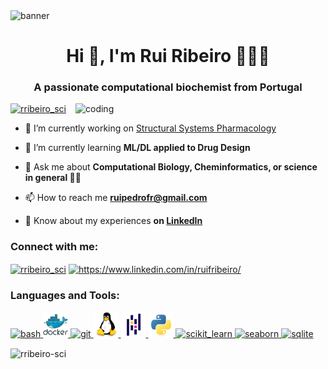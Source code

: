 <img alt="banner" src="https://res.cloudinary.com/djz27k5hg/image/upload/v1645005392/Personal/molecule_banner_o2ykl5.png">

<h1 align="center">Hi 👋, I'm Rui Ribeiro 👨🏻‍💻</h1>
<h3 align="center">A passionate computational biochemist from Portugal</h3>
<img align="right" alt="coding" width="400" src="https://64.media.tumblr.com/bbf0e67a43c4ed45070d77d10c920e52/tumblr_nygxna9kNY1s5f7v4o1_1280.gif">

<p align="left"> <a href="https://twitter.com/rribeiro_sci" target="blank"><img src="https://img.shields.io/twitter/follow/rribeiro_sci?logo=twitter&style=for-the-badge" alt="rribeiro_sci" /></a> </p>

- 🧬 I’m currently working on [Structural Systems Pharmacology](https://www.fz-juelich.de/ias/ias-5/EN/RossettiLab/Research/HBP/SSB/_node.html)

- 🌱 I’m currently learning **ML/DL applied to Drug Design**

- 💬 Ask me about **Computational Biology, Cheminformatics, or science in general 🔭🔬**

- 📫 How to reach me **ruipedrofr@gmail.com**

- 📄 Know about my experiences **on [LinkedIn](https://www.linkedin.com/in/ruifribeiro/)**

<h3 align="left">Connect with me:</h3>
<p align="left">
<a href="https://twitter.com/rribeiro_sci" target="blank"><img align="center" src="https://raw.githubusercontent.com/rahuldkjain/github-profile-readme-generator/master/src/images/icons/Social/twitter.svg" alt="rribeiro_sci" height="30" width="40" /></a>
<a href="https://linkedin.com/in/https://www.linkedin.com/in/ruifribeiro/" target="blank"><img align="center" src="https://raw.githubusercontent.com/rahuldkjain/github-profile-readme-generator/master/src/images/icons/Social/linked-in-alt.svg" alt="https://www.linkedin.com/in/ruifribeiro/" height="30" width="40" /></a>
</p>

<h3 align="left">Languages and Tools:</h3>
<p align="left"> <a href="https://www.gnu.org/software/bash/" target="_blank" rel="noreferrer"> <img src="https://www.vectorlogo.zone/logos/gnu_bash/gnu_bash-icon.svg" alt="bash" width="40" height="40"/> </a> <a href="https://www.docker.com/" target="_blank" rel="noreferrer"> <img src="https://raw.githubusercontent.com/devicons/devicon/master/icons/docker/docker-original-wordmark.svg" alt="docker" width="40" height="40"/> </a> <a href="https://git-scm.com/" target="_blank" rel="noreferrer"> <img src="https://www.vectorlogo.zone/logos/git-scm/git-scm-icon.svg" alt="git" width="40" height="40"/> </a> <a href="https://www.linux.org/" target="_blank" rel="noreferrer"> <img src="https://raw.githubusercontent.com/devicons/devicon/master/icons/linux/linux-original.svg" alt="linux" width="40" height="40"/> </a> <a href="https://pandas.pydata.org/" target="_blank" rel="noreferrer"> <img src="https://raw.githubusercontent.com/devicons/devicon/2ae2a900d2f041da66e950e4d48052658d850630/icons/pandas/pandas-original.svg" alt="pandas" width="40" height="40"/> </a> <a href="https://www.python.org" target="_blank" rel="noreferrer"> <img src="https://raw.githubusercontent.com/devicons/devicon/master/icons/python/python-original.svg" alt="python" width="40" height="40"/> </a> <a href="https://scikit-learn.org/" target="_blank" rel="noreferrer"> <img src="https://upload.wikimedia.org/wikipedia/commons/0/05/Scikit_learn_logo_small.svg" alt="scikit_learn" width="40" height="40"/> </a> <a href="https://seaborn.pydata.org/" target="_blank" rel="noreferrer"> <img src="https://seaborn.pydata.org/_images/logo-mark-lightbg.svg" alt="seaborn" width="40" height="40"/> </a> <a href="https://www.sqlite.org/" target="_blank" rel="noreferrer"> <img src="https://www.vectorlogo.zone/logos/sqlite/sqlite-icon.svg" alt="sqlite" width="40" height="40"/> </a> </p>

<p><img align="center" src="https://github-readme-stats.vercel.app/api/top-langs?username=rribeiro-sci&show_icons=true&locale=en&layout=compact" alt="rribeiro-sci" /></p>
